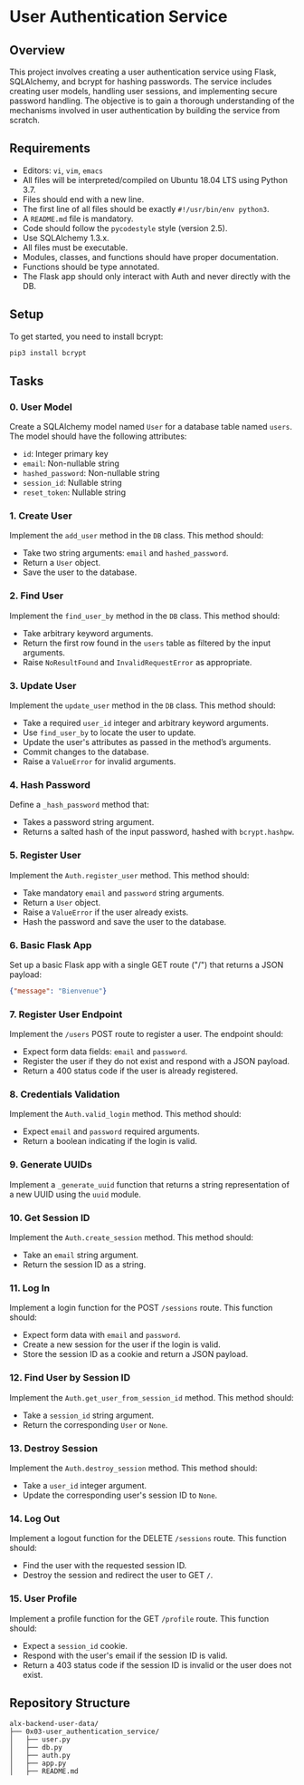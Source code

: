 # User Authentication Service

## Overview

This project involves creating a user authentication service using Flask, SQLAlchemy, and bcrypt for hashing passwords. The service includes creating user models, handling user sessions, and implementing secure password handling. The objective is to gain a thorough understanding of the mechanisms involved in user authentication by building the service from scratch.


## Requirements

- Editors: `vi`, `vim`, `emacs`
- All files will be interpreted/compiled on Ubuntu 18.04 LTS using Python 3.7.
- Files should end with a new line.
- The first line of all files should be exactly `#!/usr/bin/env python3`.
- A `README.md` file is mandatory.
- Code should follow the `pycodestyle` style (version 2.5).
- Use SQLAlchemy 1.3.x.
- All files must be executable.
- Modules, classes, and functions should have proper documentation.
- Functions should be type annotated.
- The Flask app should only interact with Auth and never directly with the DB.

## Setup

To get started, you need to install bcrypt:

```bash
pip3 install bcrypt
```

## Tasks

### 0. User Model

Create a SQLAlchemy model named `User` for a database table named `users`. The model should have the following attributes:

- `id`: Integer primary key
- `email`: Non-nullable string
- `hashed_password`: Non-nullable string
- `session_id`: Nullable string
- `reset_token`: Nullable string

### 1. Create User

Implement the `add_user` method in the `DB` class. This method should:

- Take two string arguments: `email` and `hashed_password`.
- Return a `User` object.
- Save the user to the database.

### 2. Find User

Implement the `find_user_by` method in the `DB` class. This method should:

- Take arbitrary keyword arguments.
- Return the first row found in the `users` table as filtered by the input arguments.
- Raise `NoResultFound` and `InvalidRequestError` as appropriate.

### 3. Update User

Implement the `update_user` method in the `DB` class. This method should:

- Take a required `user_id` integer and arbitrary keyword arguments.
- Use `find_user_by` to locate the user to update.
- Update the user's attributes as passed in the method’s arguments.
- Commit changes to the database.
- Raise a `ValueError` for invalid arguments.

### 4. Hash Password

Define a `_hash_password` method that:

- Takes a password string argument.
- Returns a salted hash of the input password, hashed with `bcrypt.hashpw`.

### 5. Register User

Implement the `Auth.register_user` method. This method should:

- Take mandatory `email` and `password` string arguments.
- Return a `User` object.
- Raise a `ValueError` if the user already exists.
- Hash the password and save the user to the database.

### 6. Basic Flask App

Set up a basic Flask app with a single GET route ("/") that returns a JSON payload:

```json
{"message": "Bienvenue"}
```

### 7. Register User Endpoint

Implement the `/users` POST route to register a user. The endpoint should:

- Expect form data fields: `email` and `password`.
- Register the user if they do not exist and respond with a JSON payload.
- Return a 400 status code if the user is already registered.

### 8. Credentials Validation

Implement the `Auth.valid_login` method. This method should:

- Expect `email` and `password` required arguments.
- Return a boolean indicating if the login is valid.

### 9. Generate UUIDs

Implement a `_generate_uuid` function that returns a string representation of a new UUID using the `uuid` module.

### 10. Get Session ID

Implement the `Auth.create_session` method. This method should:

- Take an `email` string argument.
- Return the session ID as a string.

### 11. Log In

Implement a login function for the POST `/sessions` route. This function should:

- Expect form data with `email` and `password`.
- Create a new session for the user if the login is valid.
- Store the session ID as a cookie and return a JSON payload.

### 12. Find User by Session ID

Implement the `Auth.get_user_from_session_id` method. This method should:

- Take a `session_id` string argument.
- Return the corresponding `User` or `None`.

### 13. Destroy Session

Implement the `Auth.destroy_session` method. This method should:

- Take a `user_id` integer argument.
- Update the corresponding user's session ID to `None`.

### 14. Log Out

Implement a logout function for the DELETE `/sessions` route. This function should:

- Find the user with the requested session ID.
- Destroy the session and redirect the user to GET `/`.

### 15. User Profile

Implement a profile function for the GET `/profile` route. This function should:

- Expect a `session_id` cookie.
- Respond with the user's email if the session ID is valid.
- Return a 403 status code if the session ID is invalid or the user does not exist.

## Repository Structure

```plaintext
alx-backend-user-data/
├── 0x03-user_authentication_service/
│   ├── user.py
│   ├── db.py
│   ├── auth.py
│   ├── app.py
│   ├── README.md
```
